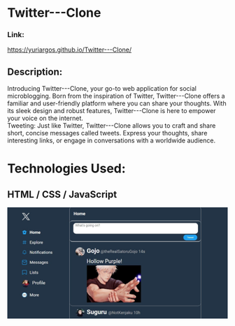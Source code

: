 # Twitter---Clone

### Link:
https://yuriargos.github.io/Twitter---Clone/

## Description:
Introducing Twitter---Clone, your go-to web application for social microblogging. Born from the inspiration of Twitter, Twitter---Clone offers a familiar and user-friendly platform where you can share your thoughts. With its sleek design and robust features, Twitter---Clone is here to empower your voice on the internet.
<br>
Tweeting: Just like Twitter, Twitter---Clone allows you to craft and share short, concise messages called tweets. Express your thoughts, share interesting links, or engage in conversations with a worldwide audience.

# Technologies Used:
## HTML / CSS / JavaScript

![image](https://github.com/YuriArgos/Twitter---Clone/blob/main/assets/JUJUTSU.jpeg)
